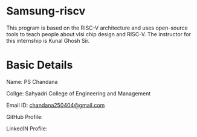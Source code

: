 # Samsung-riscv
This program is based on the RISC-V   architecture and uses open-source tools to teach people about vlsi chip design and RISC-V. The instructor for this internship is Kunal Ghosh Sir.

# Basic Details
Name: PS Chandana

Collge: Sahyadri College of Engineering and Management

Email ID: chandana250404@gmail.com

GitHub Profile:

LinkedIN Profile: 


  
